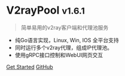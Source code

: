 <!-- ![logo](_media/icon.svg) -->

# V2rayPool <small>v1.6.1</small>

> 简单易用的v2ray客户端和代理池服务

- 纯Go语言实现，Linux, Win, IOS 全平台支持
- 同时运行多个v2ray代理，组成IP代理池。
- 使用gRPC接口控制和WebUI网页交互

[Get Started](#简介)
[GitHub](https://github.com/iotames/v2raypool/)
